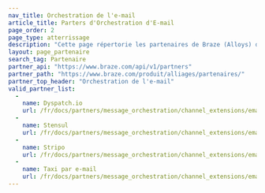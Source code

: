 ```yaml
---
nav_title: Orchestration de l'e-mail
article_title: Parters d'Orchestration d'E-mail
page_order: 2
page_type: atterrissage
description: "Cette page répertorie les partenaires de Braze (Alloys) dont l'intégration vous donne accès à des modèles de courriel."
layout: page_partenaire
search_tag: Partenaire
partner_api: "https://www.braze.com/api/v1/partners"
partner_path: "https://www.braze.com/produit/alliages/partenaires/"
partner_top_header: "Orchestration de l'e-mail"
valid_partner_list:
  - 
    name: Dyspatch.io
    url: /fr/docs/partners/message_orchestration/channel_extensions/email_templates/dyspatch/
  - 
    name: Stensul
    url: /fr/docs/partners/message_orchestration/channel_extensions/email_templates/stensul/
  - 
    name: Stripo
    url: /fr/docs/partners/message_orchestration/channel_extensions/email_templates/stripo/
  - 
    name: Taxi par e-mail
    url: /fr/docs/partners/message_orchestration/channel_extensions/email_templates/taxi_for_email/
---
```


